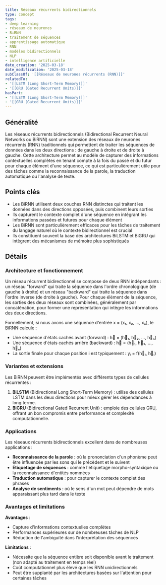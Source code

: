 ```yaml
---
title: Réseaux récurrents bidirectionnels
type: concept
tags:
- deep learning
- réseaux de neurones
- BiRNN
- traitement de séquences
- apprentissage automatique
- RNN
- modèles bidirectionnels
- NLP
- intelligence artificielle
date_creation: '2025-03-18'
date_modification: '2025-03-18'
subClassOf: '[[Réseaux de neurones récurrents (RNN)]]'
relatedTo:
- '[[LSTM (Long Short-Term Memory)]]'
- '[[GRU (Gated Recurrent Units)]]'
hasPart:
- '[[LSTM (Long Short-Term Memory)]]'
- '[[GRU (Gated Recurrent Units)]]'
---
```

## Généralité

Les réseaux récurrents bidirectionnels (Bidirectional Recurrent Neural Networks ou BiRNN) sont une extension des réseaux de neurones récurrents (RNN) traditionnels qui permettent de traiter les séquences de données dans les deux directions : de gauche à droite et de droite à gauche. Cette architecture permet au modèle de capturer des informations contextuelles complètes en tenant compte à la fois du passé et du futur pour chaque élément d'une séquence, ce qui est particulièrement utile pour des tâches comme la reconnaissance de la parole, la traduction automatique ou l'analyse de texte.

## Points clés

- Les BiRNN utilisent deux couches RNN distinctes qui traitent les données dans des directions opposées, puis combinent leurs sorties
- Ils capturent le contexte complet d'une séquence en intégrant les informations passées et futures pour chaque élément
- Les BiRNN sont particulièrement efficaces pour les tâches de traitement du langage naturel où le contexte bidirectionnel est crucial
- Ils constituent souvent la base des architectures BiLSTM et BiGRU qui intègrent des mécanismes de mémoire plus sophistiqués

## Détails

### Architecture et fonctionnement

Un réseau récurrent bidirectionnel se compose de deux RNN indépendants : un réseau "forward" qui traite la séquence dans l'ordre chronologique (de gauche à droite) et un réseau "backward" qui traite la séquence dans l'ordre inverse (de droite à gauche). Pour chaque élément de la séquence, les sorties des deux réseaux sont combinées, généralement par concaténation, pour former une représentation qui intègre les informations des deux directions.

Formellement, si nous avons une séquence d'entrée x = (x₁, x₂, ..., xₙ), le BiRNN calcule :

- Une séquence d'états cachés avant (forward) : h⃗ = (h⃗₁, h⃗₂, ..., h⃗ₙ)
- Une séquence d'états cachés arrière (backward) : h⃖ = (h⃖₁, h⃖₂, ..., h⃖ₙ)
- La sortie finale pour chaque position i est typiquement : yᵢ = f(h⃗ᵢ, h⃖ᵢ)

### Variantes et extensions

Les BiRNN peuvent être implémentés avec différents types de cellules récurrentes :

1. **BiLSTM** (Bidirectional Long Short-Term Memory) : utilise des cellules LSTM dans les deux directions pour mieux gérer les dépendances à long terme.
2. **BiGRU** (Bidirectional Gated Recurrent Unit) : emploie des cellules GRU, offrant un bon compromis entre performance et complexité computationnelle.

### Applications

Les réseaux récurrents bidirectionnels excellent dans de nombreuses applications :

- **Reconnaissance de la parole** : où la prononciation d'un phonème peut être influencée par les sons qui le précèdent et le suivent
- **Étiquetage de séquences** : comme l'étiquetage morpho-syntaxique ou la reconnaissance d'entités nommées
- **Traduction automatique** : pour capturer le contexte complet des phrases
- **Analyse de sentiments** : où le sens d'un mot peut dépendre de mots apparaissant plus tard dans le texte

### Avantages et limitations

**Avantages** :
- Capture d'informations contextuelles complètes
- Performances supérieures sur de nombreuses tâches de NLP
- Réduction de l'ambiguïté dans l'interprétation des séquences

**Limitations** :
- Nécessite que la séquence entière soit disponible avant le traitement (non adapté au traitement en temps réel)
- Coût computationnel plus élevé que les RNN unidirectionnels
- Peut être supplanté par les architectures basées sur l'attention pour certaines tâches